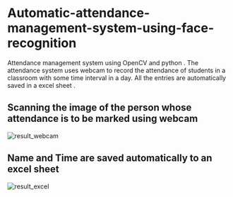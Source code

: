 # Automatic-attendance-management-system-using-face-recognition
Attendance management system using OpenCV and python . The attendance system uses webcam to record the attendance of students in a classroom with some time interval in a day.  All the entries are automatically saved in a excel sheet .

## Scanning the image of the person whose attendance is to be marked using webcam

![result_webcam](https://user-images.githubusercontent.com/63535003/118928018-46c13c00-b960-11eb-9408-f615d3a64e35.png)

## Name and Time are saved automatically to an excel sheet
![result_excel](https://user-images.githubusercontent.com/63535003/118928029-4b85f000-b960-11eb-8760-6bb93336f053.png)
